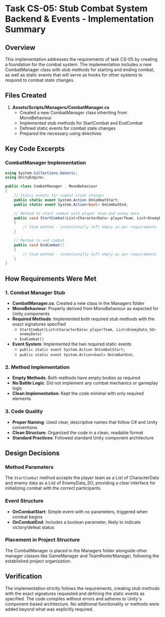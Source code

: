 # Task CS-05: Stub Combat System Backend & Events - Implementation Summary

## Overview
This implementation addresses the requirements of task CS-05 by creating a foundation for the combat system. The implementation includes a new CombatManager class with stub methods for starting and ending combat, as well as static events that will serve as hooks for other systems to respond to combat state changes.

## Files Created

1. **Assets/Scripts/Managers/CombatManager.cs**
   - Created a new CombatManager class inheriting from MonoBehaviour
   - Implemented stub methods for StartCombat and EndCombat 
   - Defined static events for combat state changes
   - Prepared the necessary using directives

## Key Code Excerpts

### CombatManager Implementation
```csharp
using System.Collections.Generic;
using UnityEngine;

public class CombatManager : MonoBehaviour
{
    // Static events for combat state changes
    public static event System.Action OnCombatStart;
    public static event System.Action<bool> OnCombatEnd;

    // Method to start combat with player team and enemy data
    public void StartCombat(List<CharacterData> playerTeam, List<EnemyData_SO> enemyData)
    {
        // Stub method - intentionally left empty as per requirements
    }

    // Method to end combat
    public void EndCombat()
    {
        // Stub method - intentionally left empty as per requirements
    }
}
```

## How Requirements Were Met

### 1. Combat Manager Stub
- **CombatManager.cs**: Created a new class in the Managers folder
- **MonoBehaviour**: Properly derived from MonoBehaviour as expected for Unity components
- **Required Methods**: Implemented both required stub methods with the exact signatures specified
  - `StartCombat(List<CharacterData> playerTeam, List<EnemyData_SO> enemyData)`
  - `EndCombat()`
- **Event System**: Implemented the two required static events
  - `public static event System.Action OnCombatStart;`
  - `public static event System.Action<bool> OnCombatEnd;`

### 2. Method Implementation
- **Empty Methods**: Both methods have empty bodies as required
- **No Battle Logic**: Did not implement any combat mechanics or gameplay logic
- **Clean Implementation**: Kept the code minimal with only required elements

### 3. Code Quality
- **Proper Naming**: Used clear, descriptive names that follow C# and Unity conventions
- **Clean Structure**: Organized the code in a clean, readable format
- **Standard Practices**: Followed standard Unity component architecture

## Design Decisions

### Method Parameters
The `StartCombat` method accepts the player team as a List of CharacterData and enemy data as a List of EnemyData_SO, providing a clear interface for initializing combat with the correct participants.

### Event Structure
- **OnCombatStart**: Simple event with no parameters, triggered when combat begins
- **OnCombatEnd**: Includes a boolean parameter, likely to indicate victory/defeat status

### Placement in Project Structure
The CombatManager is placed in the Managers folder alongside other manager classes like GameManager and TeamRosterManager, following the established project organization.

## Verification
The implementation strictly follows the requirements, creating stub methods with the exact signatures requested and defining the static events as specified. The code compiles without errors and adheres to Unity's component-based architecture. No additional functionality or methods were added beyond what was explicitly required.